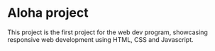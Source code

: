 # Aloha project

This project is the first project for the web dev program, showcasing responsive web development using HTML, CSS and Javascript.
